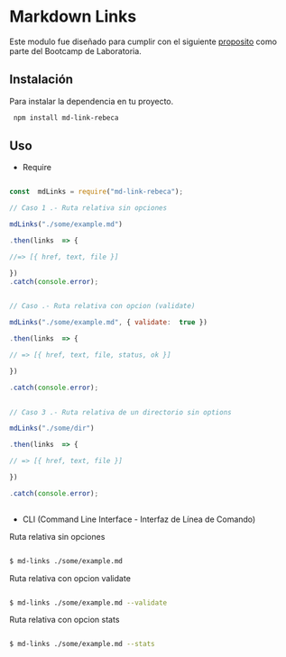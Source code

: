 # Markdown Links

Este modulo fue diseñado para cumplir con el siguiente [proposito](https://github.com/Laboratoria/MEX008-FE-md-link) como parte del Bootcamp de Laboratoria.

## Instalación

Para instalar la dependencia en tu proyecto.

```sh
 npm install md-link-rebeca
 ``` 

## Uso

* Require
```js

const  mdLinks = require("md-link-rebeca");

// Caso 1 .- Ruta relativa sin opciones

mdLinks("./some/example.md")

.then(links  => {

//=> [{ href, text, file }]

})
.catch(console.error);

  
// Caso .- Ruta relativa con opcion (validate)

mdLinks("./some/example.md", { validate:  true })

.then(links  => {

// => [{ href, text, file, status, ok }]

})

.catch(console.error);

  
// Caso 3 .- Ruta relativa de un directorio sin options

mdLinks("./some/dir")

.then(links  => {

// => [{ href, text, file }]

})

.catch(console.error);
 

```

* CLI (Command Line Interface - Interfaz de Línea de Comando)

  
Ruta relativa sin opciones

```sh

$ md-links ./some/example.md

```

Ruta relativa con opcion validate

```sh

$ md-links ./some/example.md --validate

```

Ruta relativa con opcion stats

```sh

$ md-links ./some/example.md --stats

```
